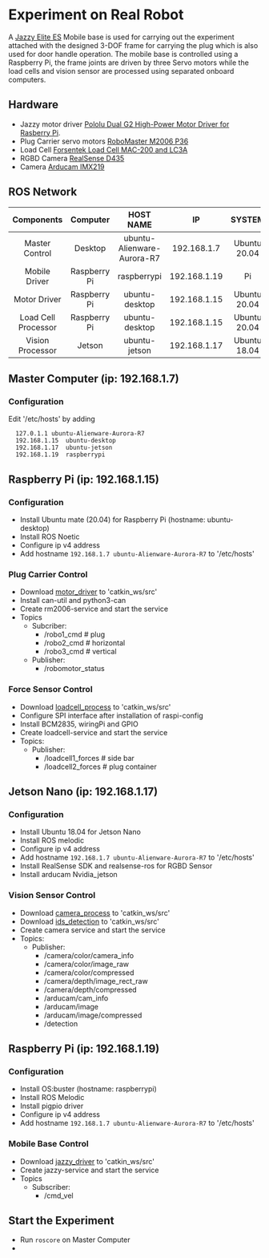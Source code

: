 # Experiment on Real Robot

A [Jazzy Elite ES](https://www.pridemobility.com/jazzy-power-chairs/jazzy-elite-es/) Mobile base is used for carrying out the experiment attached with the designed 3-DOF frame for carrying the plug which is also used for door handle operation. The mobile base is controlled using a Raspberry Pi, the frame joints are driven by three Servo motors while the load cells and vision sensor are processed using separated onboard computers.  

## Hardware
- Jazzy motor driver [Pololu Dual G2 High-Power Motor Driver for Rasberry Pi](https://www.pololu.com/product/3754).
- Plug Carrier servo motors [RoboMaster M2006 P36](https://www.robomaster.com/zh-CN/products/components/general/M2006)
- Load Cell [Forsentek Load Cell MAC-200 and LC3A](http://www.forsentek.com/down/multi_axis_load_cell_MAC.pdf)
- RGBD Camera [RealSense D435](https://www.intelrealsense.com/depth-camera-d435/)
- Camera [Arducam IMX219](https://www.arducam.com/product/arducam-imx219-auto-focus-camera-module-drop-in-replacement-for-raspberry-pi-v2-and-nvidia-jetson-nano-camera/)

## ROS Network
|Components|Computer|HOST NAME|IP|SYSTEM|ROS|Is Master|
|:---:|:---:|:---:|:---:|:---:|:---:|:---:|
|Master Control|Desktop|ubuntu-Alienware-Aurora-R7|192.168.1.7|Ubuntu 20.04|Noetic|YES|
|Mobile Driver|Raspberry Pi|raspberrypi|192.168.1.19|Pi|Melodic|No|
|Motor Driver|Raspberry Pi|ubuntu-desktop|192.168.1.15|Ubuntu 20.04|Noetic|No|
|Load Cell Processor|Raspberry Pi|ubuntu-desktop|192.168.1.15|Ubuntu 20.04|Noetic|No|
|Vision Processor|Jetson|ubuntu-jetson|192.168.1.17|Ubuntu 18.04|Melodic|No|

## Master Computer (ip: 192.168.1.7)
### Configuration
Edit '/etc/hosts' by adding
```
  127.0.1.1	ubuntu-Alienware-Aurora-R7
  192.168.1.15  ubuntu-desktop
  192.168.1.17	ubuntu-jetson
  192.168.1.19	raspberrypi
```

## Raspberry Pi (ip: 192.168.1.15)
### Configuration
- Install Ubuntu mate (20.04) for Raspberry Pi (hostname: ubuntu-desktop)
- Install ROS Noetic
- Configure ip v4 address
- Add hostname ```192.168.1.7 ubuntu-Alienware-Aurora-R7``` to '/etc/hosts'

### Plug Carrier Control
- Download [motor_driver](https://github.com/suneric/motor_driver) to 'catkin_ws/src'
- Install can-util and python3-can
- Create rm2006-service and start the service
- Topics
  - Subcriber:
    - /robo1_cmd # plug
    - /robo2_cmd # horizontal
    - /robo3_cmd # vertical
  - Publisher:
    - /robomotor_status

### Force Sensor Control
- Download [loadcell_process](https://github.com/suneric/loadcell_process) to 'catkin_ws/src'
- Configure SPI interface after installation of raspi-config
- Install BCM2835, wiringPi and GPIO
- Create loadcell-service and start the service
- Topics:
  - Publisher:
    - /loadcell1_forces # side bar
    - /loadcell2_forces # plug container

## Jetson Nano (ip: 192.168.1.17)
### Configuration
- Install Ubuntu 18.04 for Jetson Nano
- Install ROS melodic
- Configure ip v4 address
- Add hostname ```192.168.1.7 ubuntu-Alienware-Aurora-R7``` to '/etc/hosts'
- Install RealSense SDK and realsense-ros for RGBD Sensor
- Install arducam Nvidia_jetson

### Vision Sensor Control
- Download [camera_process](https://github.com/suneric/camera_process) to 'catkin_ws/src'
- Download [ids_detection](https://github.com/suneric/indoor_service/tree/main/ids_detection) to 'catkin_ws/src'
- Create camera service and start the service
- Topics:
  - Publisher:
    - /camera/color/camera_info
    - /camera/color/image_raw
    - /camera/color/compressed
    - /camera/depth/image_rect_raw
    - /camera/depth/compressed
    - /arducam/cam_info
    - /arducam/image
    - /arducam/image/compressed
    - /detection

## Raspberry Pi (ip: 192.168.1.19)
### Configuration
- Install OS:buster (hostname: raspberrypi)
- Install ROS Melodic
- Install pigpio driver
- Configure ip v4 address
- Add hostname ```192.168.1.7 ubuntu-Alienware-Aurora-R7``` to '/etc/hosts'

### Mobile Base Control
- Download [jazzy_driver](https://github.com/suneric/jazzy_driver) to 'catkin_ws/src'
- Create jazzy-service and start the service
- Topics
  - Subscriber:
    - /cmd_vel

## Start the Experiment
- Run ```roscore``` on Master Computer
-
